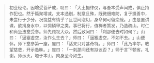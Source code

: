 > 初业经论。因增受菩萨戒，叹曰：​「大土摄律仪，与吾本受声闻戒，俱止持作犯也。然于篇聚增减，支本通别，制意且殊，既微细难防，复于摄善中，未尝行于少分，况饶益有情乎？且世间泡幻，身命何可留恋哉。​」由是置讲课，欲捐身水中，以饲鳞甲之类。事已将行，值禅者策发，乃造疏山。时仁和尚坐法堂受参。师先顾视大众，然后致问曰：​「刹那便去时如何？​」山曰：​「逼塞虚空，汝作么生去？​」师曰：​「逼塞虚空，不如不去。​」山便休。师下堂参第一座，座曰：​「适来只对甚奇特。​」师曰：​「此乃率尔，敢望慈悲，开示愚昧。​」座曰：​「一刹那间还有拟议否？​」师于言下顿省，礼谢。师示灭，塔于本山，肉身至今如生。


